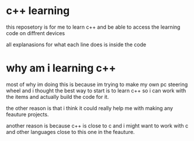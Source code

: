 # c++ learning
this reposetory is for me to learn c++ and be able to access the learning code on diffrent devices


all explanasions for what each line does is inside the code 


# why am i learning c++
most of why im doing this is because im trying to make my own pc steering wheel and i thought the best way to start is to learn c++ so i can work with the items and actually build the code for it.

the other reason is that i think it could really help me with making any feauture projects.

another reason is because c++ is close to c and i might want to work with c and other languages close to this one in the feauture.
